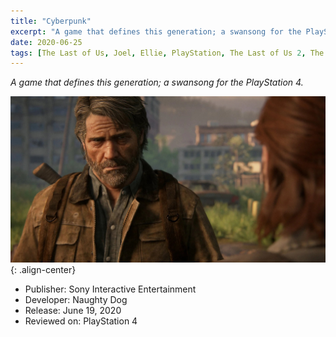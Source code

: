 ```yaml
---
title: "Cyberpunk"
excerpt: "A game that defines this generation; a swansong for the PlayStation 4."
date: 2020-06-25
tags: [The Last of Us, Joel, Ellie, PlayStation, The Last of Us 2, The Last of Us Part II]
---
```


*A game that defines this generation; a swansong for the PlayStation 4.*

![image-center](/images/tlou2_review/tlou2_review_image_2.jpg){: .align-center}

- Publisher: Sony Interactive Entertainment
- Developer: Naughty Dog
- Release: June 19, 2020
- Reviewed on: PlayStation 4
